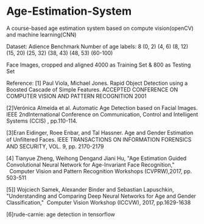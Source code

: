# Age-Estimation-System
A course-based age estimation system based on compute vision(openCV) and machine learning(CNN)

Dataset: Adience Benchmark
Number of age labels: 8
(0, 2) (4, 6) (8, 12) (15, 20) (25, 32) (38, 43) (48, 53) (60-100)

Face Images, cropped and aligned
4000 as Training Set & 800 as Testing Set


Reference:
[1] Paul Viola, Michael Jones. Rapid Object Detection using a Boosted Cascade of Simple Features. ACCEPTED CONFERENCE ON COMPUTER VISION AND PATTERN RECOGNITION 2001

[2]Verónica Almeida et al. Automatic Age Detection based on Facial Images. IEEE 2ndInternational Conference on Communication, Control and Intelligent Systems (CCIS) , pp.110-114.

[3]Eran Eidinger, Roee Enbar, and Tal Hassner. Age and Gender Estimation of Unﬁltered Faces. IEEE TRANSACTIONS ON INFORMATION FORENSICS AND SECURITY, VOL. 9, pp. 2170-2179

[4] Tianyue Zheng, Weihong Dengand Jiani Hu, "Age Estimation Guided Convolutional Neural Network for Age-Invariant Face Recognition,"   Computer Vision and Pattern Recognition Workshops (CVPRW),2017, pp. 503-511

[5]] Wojciech Samek, Alexander Binder and Sebastian Lapuschkin, "Understanding and Comparing Deep Neural Networks for Age and Gender Classification,"  Computer Vision Workshop (ICCVW), 2017, pp.1629-1638

[6]rude-carnie: age detection in tensorflow


